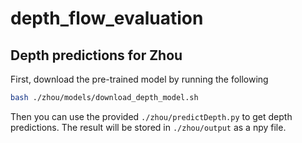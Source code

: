 # depth_flow_evaluation

## Depth predictions for Zhou
First, download the pre-trained model by running the following
```bash
bash ./zhou/models/download_depth_model.sh
```
Then you can use the provided `./zhou/predictDepth.py` to get depth predictions. The result will be stored in `./zhou/output` as a npy file.  